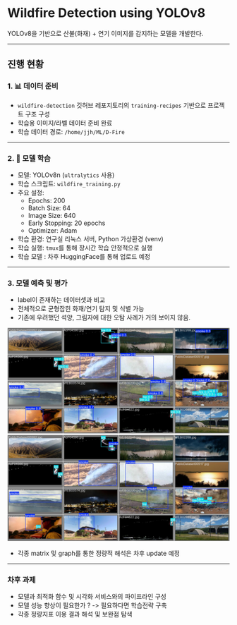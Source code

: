 # Wildfire Detection using YOLOv8

YOLOv8을 기반으로 산불(화재) + 연기 이미지를 감지하는 모델을 개발한다.

---

## 진행 현황

### 1. 📊 데이터 준비
- `wildfire-detection` 깃허브 레포지토리의 `training-recipes` 기반으로 프로젝트 구조 구성
- 학습용 이미지/라벨 데이터 준비 완료
- 학습 데이터 경로: `/home/jjh/ML/D-Fire`

---

### 2. 📝 모델 학습
- 모델: YOLOv8n (`ultralytics` 사용)
- 학습 스크립트: `wildfire_training.py`
- 주요 설정:
  - Epochs: 200
  - Batch Size: 64
  - Image Size: 640
  - Early Stopping: 20 epochs
  - Optimizer: Adam
- 학습 환경: 연구실 리눅스 서버, Python 가상환경 (venv)
- 학습 실행: `tmux`를 통해 장시간 학습 안정적으로 실행
- 학습 모델 : 차후 HuggingFace를 통해 업로드 예정

---


### 3. 모델 예측 및 평가
- label이 존재하는 데이터셋과 비교
- 전체적으로 균형잡힌 화재/연기 탐지 및 식별 가능
- 기존에 우려했던 석양, 그림자에 대한 오탐 사례가 거의 보이지 않음.

![predict dataset으로 예측한 결과](val_batch0_pred.jpg)
![label dataset의 실제 결과](val_batch0_labels.jpg)

- 각종 matrix 및 graph를 통한 정량적 해석은 차후 update 예정

---


### 차후 과제

- 모델과 최적화 함수 및 시각화 서비스와의 파이프라인 구성
- 모델 성능 향상이 필요한가 ? -> 필요하다면 학습전략 구축
- 각종 정량지표 이용 결과 해석 및 보완점 탐색


